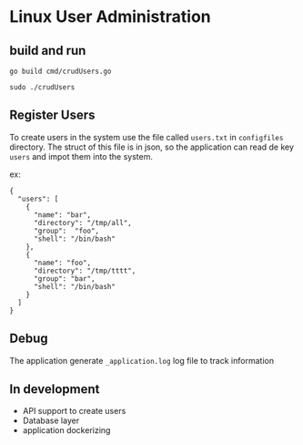 # Linux User Administration

## build and run

`go build cmd/crudUsers.go`

`sudo ./crudUsers`

## Register Users

To create users in the system use the file called `users.txt` in `configfiles` directory. The struct of this file is in json, so the application can read de key `users` and impot them into the system.

ex:

```
{
  "users": [
    {
      "name": "bar",
      "directory": "/tmp/all",
      "group":  "foo",
      "shell": "/bin/bash"
    },
    {
      "name": "foo",
      "directory": "/tmp/tttt",
      "group": "bar",
      "shell": "/bin/bash"
    }
  ]
}
```

## Debug

The application generate `_application.log` log file to track information


## In development

* API support to create users
* Database layer
* application dockerizing